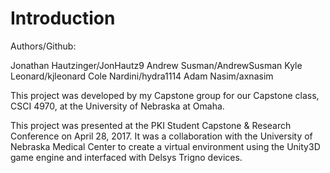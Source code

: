 # Introduction #

Authors/Github:

Jonathan Hautzinger/JonHautz9
Andrew Susman/AndrewSusman
Kyle Leonard/kjleonard
Cole Nardini/hydra1114
Adam Nasim/axnasim

This project was developed by my Capstone group for our Capstone class, CSCI 4970, at the University of Nebraska at Omaha.

This project was presented at the PKI Student Capstone & Research Conference on April 28, 2017. It was a collaboration with the University of Nebraska Medical Center to create a virtual environment using the Unity3D game engine and interfaced with Delsys Trigno devices.
